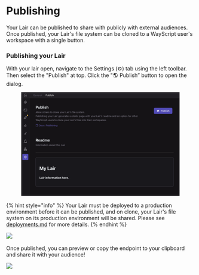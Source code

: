 # Publishing

Your Lair can be published to share with publicly with external audiences. Once published, your Lair's file system can be cloned to a WayScript user's workspace with a single button.&#x20;

### Publishing your Lair&#x20;

With your lair open, navigate to the Settings (⚙) tab using the left toolbar. Then select the "Publish" at top. Click the "🌎 Publish” button to open the dialog.

<figure><img src="../../../.gitbook/assets/publish.png" alt=""><figcaption></figcaption></figure>

{% hint style="info" %}
Your Lair must be deployed to a production environment before it can be published, and on clone, your Lair's file system on its production environment will be shared. Please see [deployments.md](../deployments.md "mention") for more details.&#x20;
{% endhint %}

![](https://codahosted.io/docs/1freZEhPvo/blobs/bl-iEs3ibpDpE/9f7251e9b3112f940ae761a96f19a4af848b2078bb211914f683e7f44b608a2134e730b7dbb6407bf62f72bce81ba66d28df4f9c2b07d24ae6b43ab525839f0e0ca795e6665a8dd7bcd6d4eab906fce09d0c1ce0d24d435f7c509f9c3b8ecd45386df73f)

Once published, you can preview or copy the endpoint to your clipboard and share it with your audience!

![](https://codahosted.io/docs/1freZEhPvo/blobs/bl-\_0i0Jkix6L/0e81e09740b491f6c412417e56b20d83f47ada43ac9b16ed934ee7fece534b654069f0888562c1cb098c70b672eb47dc62391be7cecb36093906b375f341a74a594457ea3aa79b3a6d03ee0d67cd268853fa58a21bf5ef163e39269b57ba4a008ebe79d9)
